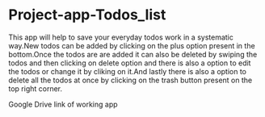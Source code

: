# Project-app-Todos_list
This app will help to save your everyday todos work in a systematic way.New todos can be added by clicking on the plus option present in the bottom.Once the todos are are added it can also be deleted by swiping the todos and then clicking on delete option and there is also a option to edit the todos or change it by cliking on it.And lastly there is also a option to delete all the todos at once by clicking on the trash button present on the top right corner.  

Google Drive link of working app

